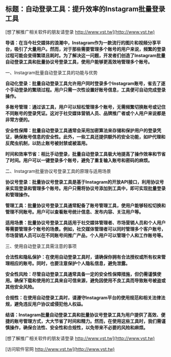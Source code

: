 ## **标题：自动登录工具：提升效率的Instagram批量登录工具**

[想了解推广相关软件的朋友请登录 http://www.vst.tw](http://www.vst.tw)

**导语：在当今社交媒体的浪潮中，Instagram作为一款流行的图片和视频分享平台，吸引了大量用户。然而，对于那些需要管理多个账号的用户来说，频繁的登录过程可能会变得繁琐且耗时。为了解决这一问题，开发者们创造了Instagram批量自动登录工具和批量协议号登录工具，使用户能够更高效地管理多个账号。**

一、Instagram批量自动登录工具的功能与优势

**自动化登录：批量自动登录工具允许用户同时登录多个Instagram账号，省去了逐个手动登录的繁琐过程。用户只需一次性设置好账号信息，工具便可自动完成登录操作。**

**多账号管理：通过该工具，用户可以轻松管理多个账号，无需频繁切换账号或记住不同账号的登录凭证。这对于社交媒体营销人员、品牌推广者或个人用户来说都是非常方便的。**

**安全性保障：批量自动登录工具通常会采用加密算法来存储和保护用户的登录凭证，确保账号信息的安全性。此外，一些工具还提供额外的安全功能，如IP代理和反爬虫机制，以防止账号被封禁或被滥用。**

**时间和效率节省：相比手动登录，批量自动登录工具极大地提高了操作效率和节省了时间。用户可以一键登录多个账号，避免了重复输入账号和密码的麻烦。**

二、Instagram批量协议号登录工具的原理与适用场景

**协议号登录：批量协议号登录工具是基于Instagram的开放API接口，利用协议号来实现登录和管理多个账号。用户只需将协议号添加到工具中，即可实现批量登录和管理操作。**

**管理工具：批量协议号登录工具通常配备了账号管理工具，使用户能够轻松切换和管理不同账号。用户可以查看账号统计信息、发布内容、关注用户等。**

**适用场景：批量协议号登录工具适用于社交媒体管理者、市场营销人员和个人用户等需要管理多个账号的场景。例如，社交媒体管理者可以同时管理多个客户账号，市场营销人员可以在不同账号间推广产品，个人用户可以管理个人和工作账号等。**

三、使用自动登录工具需注意的事项

**合法性和隐私保护：在使用自动登录工具时，请确保你拥有合法授权或所有权来管理相应的账号。同时，也要注意保护个人隐私信息，避免泄露。**

**安全性风险：尽管自动登录工具通常具备一定的安全性保障措施，但仍需谨慎使用。确保下载和使用的工具来自可信来源，避免因使用不良工具而导致账号被盗或其他安全风险。**

**合规性：在使用自动登录工具时，请遵守Instagram平台的使用规范和相关法律法规，避免违反用户协议或侵犯他人权益。**

**结语：Instagram批量自动登录工具和批量协议号登录工具为用户提供了高效、便捷的账号管理方式，大大节省了时间和精力。然而，在使用这些工具时，我们需谨慎操作，确保合法性、安全性和合规性，以免带来不必要的风险和麻烦。**

[想了解推广相关软件的朋友请登录 http://www.vst.tw](http://www.vst.tw)


[访问软件官网 http://www.vst.tw](http://www.vst.tw)
